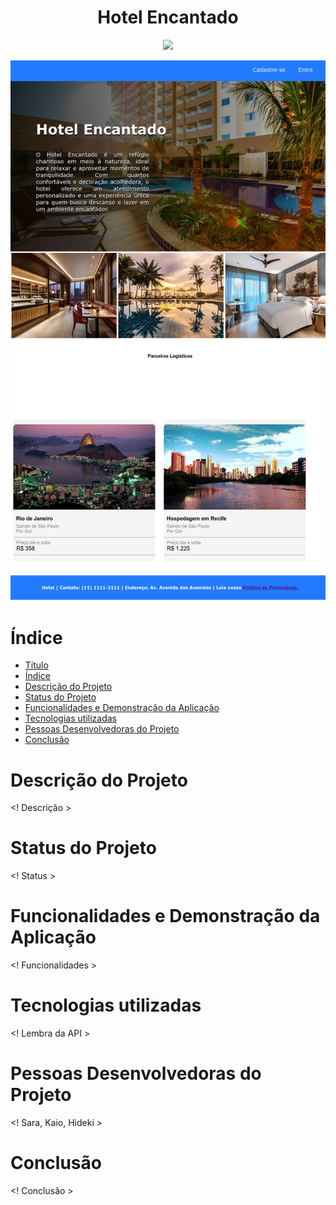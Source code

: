 <h1 align="center"> Hotel Encantado </h1>

<p align="center">
<img loading="lazy" src="http://img.shields.io/static/v1?label=STATUS&message=EM%20DESENVOLVIMENTO&color=GREEN&style=for-the-badge"/>
</p>

![Texto Alternativo](https://github.com/Rafael1572008/Trabalho_Web_3/blob/main/imagens/127.0.0.1_5500_src_hospede_index.html(1).png)

# Índice 

* [Título](#-hotel-encantado-)
* [Índice](#índice)
* [Descrição do Projeto](#descrição-do-projeto)
* [Status do Projeto](#status-do-Projeto)
* [Funcionalidades e Demonstração da Aplicação](#funcionalidades-e-demonstração-da-aplicação)
* [Tecnologias utilizadas](#tecnologias-utilizadas)
* [Pessoas Desenvolvedoras do Projeto](#pessoas-desenvolvedoras)
* [Conclusão](#conclusão)

# Descrição do Projeto
 <! Descrição >

# Status do Projeto
<! Status >

# Funcionalidades e Demonstração da Aplicação
<! Funcionalidades >

# Tecnologias utilizadas
<! Lembra da API >

# Pessoas Desenvolvedoras do Projeto
<! Sara, Kaio, Hideki >

# Conclusão
<! Conclusão >
